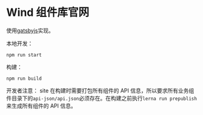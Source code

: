 # Wind 组件库官网

使用[gatsbyjs](https://www.gatsbyjs.org/)实现。

本地开发：

```
npm run start
```

构建：

```
npm run build
```

开发者注意：
site 在构建时需要打包所有组件的 API 信息，所以要求所有业务组件目录下的`api-json/api.json`必须存在。在构建之前执行`lerna run prepublish`来生成所有组件的 API 信息。
